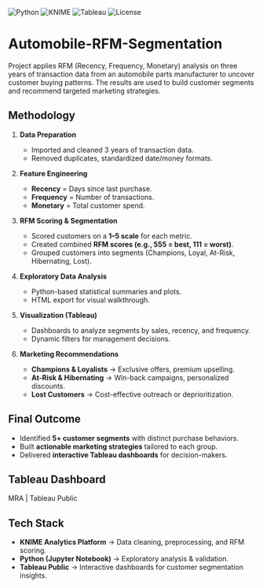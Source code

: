 ![Python](https://img.shields.io/badge/Python-3.9-blue?logo=python)
![KNIME](https://img.shields.io/badge/KNIME-Analytics-yellow?logo=knime)
![Tableau](https://img.shields.io/badge/Tableau-Public-orange?logo=tableau)
![License](https://img.shields.io/badge/License-MIT-green)

# Automobile-RFM-Segmentation
Project applies RFM (Recency, Frequency, Monetary) analysis on three years of transaction data from an automobile parts manufacturer to uncover customer buying patterns. The results are used to build customer segments and recommend targeted marketing strategies.

## Methodology ##

1. **Data Preparation**
   - Imported and cleaned 3 years of transaction data.
   - Removed duplicates, standardized date/money formats.

2. **Feature Engineering**
   - **Recency** = Days since last purchase.
   - **Frequency** = Number of transactions.
   - **Monetary** = Total customer spend.

3. **RFM Scoring & Segmentation**
   - Scored customers on a **1–5 scale** for each metric.
   - Created combined **RFM scores (e.g., 555 = best, 111 = worst)**.
   - Grouped customers into segments (Champions, Loyal, At-Risk, Hibernating, Lost).

4. **Exploratory Data Analysis**
   - Python-based statistical summaries and plots.
   - HTML export for visual walkthrough.

5. **Visualization (Tableau)**
   - Dashboards to analyze segments by sales, recency, and frequency.
   - Dynamic filters for management decisions.

6. **Marketing Recommendations**
   - **Champions & Loyalists** → Exclusive offers, premium upselling.
   - **At-Risk & Hibernating** → Win-back campaigns, personalized discounts.
   - **Lost Customers** → Cost-effective outreach or deprioritization.

## Final Outcome ##
 - Identified **5+ customer segments** with distinct purchase behaviors.
 - Built **actionable marketing strategies** tailored to each group.
 - Delivered **interactive Tableau dashboards** for decision-makers.

## Tableau Dashboard ##
MRA | Tableau Public 

## Tech Stack ##
 - **KNIME Analytics Platform** → Data cleaning, preprocessing, and RFM scoring.
 - **Python (Jupyter Notebook)** → Exploratory analysis & validation.
 - **Tableau Public** → Interactive dashboards for customer segmentation insights.
